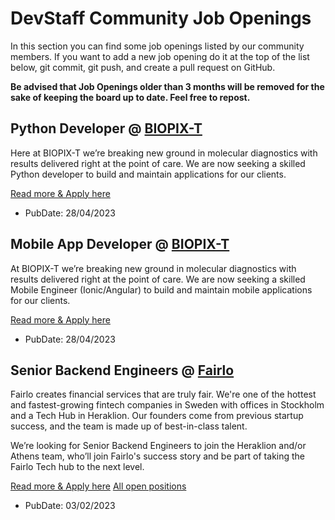 # DevStaff Community Job Openings

In this section you can find some job openings listed by our community members.
If you want to add a new job opening do it at the top of the list below, git
commit, git push, and create a pull request on GitHub.

__Be advised that Job Openings older than 3 months will be removed for the sake
of keeping the board up to date. Feel free to repost.__

## Python Developer @ [BIOPIX-T](https://www.biopix-t.com)

Here at BIOPIX-T we’re breaking new ground in molecular diagnostics with
results delivered right at the point of care. We are now seeking a skilled
Python developer to build and maintain applications for our clients.

[Read more & Apply here](https://biopix-t.com/career/)

* PubDate: 28/04/2023

## Mobile App Developer @ [BIOPIX-T](https://www.biopix-t.com)

At BIOPIX-T we’re breaking new ground in molecular diagnostics with results
delivered right at the point of care. We are now seeking a skilled Mobile
Engineer (Ionic/Angular) to build and maintain mobile applications for our
clients.

[Read more & Apply here](https://biopix-t.com/career/)

* PubDate: 28/04/2023

## Senior Backend Engineers @ [Fairlo](https://www.fairlo.se)

Fairlo creates financial services that are truly fair. We're one of the hottest
and fastest-growing fintech companies in Sweden with offices in Stockholm and a
Tech Hub in Heraklion. Our founders come from previous startup success, and the
team is made up of best-in-class talent.

We’re looking for Senior Backend Engineers to join the Heraklion and/or Athens
team, who’ll join Fairlo's success story and be part of taking the Fairlo Tech
hub to the next level.

[Read more & Apply here](https://careers.fairlo.se/jobs/2377386-backend-engineer)
[All open positions](https://careers.fairlo.se/)

* PubDate: 03/02/2023
